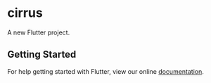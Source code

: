 # cirrus

A new Flutter project.

## Getting Started

For help getting started with Flutter, view our online
[documentation](https://flutter.io/).
